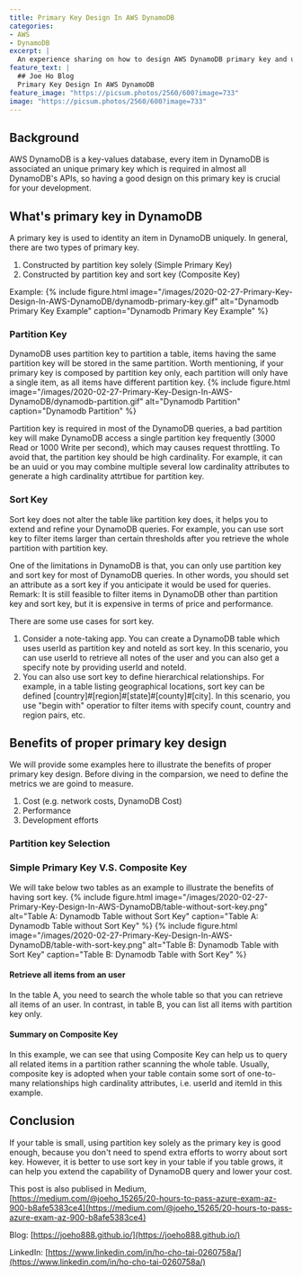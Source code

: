 ```yaml
---
title: Primary Key Design In AWS DynamoDB
categories:
- AWS
- DynamoDB
excerpt: |
  An experience sharing on how to design AWS DynamoDB primary key and utilizes in DynamoDB API calls
feature_text: |
  ## Joe Ho Blog
  Primary Key Design In AWS DynamoDB
feature_image: "https://picsum.photos/2560/600?image=733"
image: "https://picsum.photos/2560/600?image=733"
---
```


## Background
AWS DynamoDB is a key-values database, every item in DynamoDB is associated an unique primary key which is required in almost all DynamoDB's APIs, so having a good design on this primary key is crucial for your development.

## What's primary key in DynamoDB
A primary key is used to identity an item in DynamoDB uniquely. In general, there are two types of primary key.
1. Constructed by partition key solely (Simple Primary Key)
2. Constructed by partition key and sort key (Composite Key)

Example:
{% include figure.html image="/images/2020-02-27-Primary-Key-Design-In-AWS-DynamoDB/dynamodb-primary-key.gif" alt="Dynamodb Primary Key Example" caption="Dynamodb Primary Key Example" %}

### Partition Key
DynamoDB uses partition key to partition a table, items having the same partition key will be stored in the same partition. 
Worth mentioning, if your primary key is composed by partition key only, each partition will only have a single item, as all items have different partition key.
{% include figure.html image="/images/2020-02-27-Primary-Key-Design-In-AWS-DynamoDB/dynamodb-partition.gif" alt="Dynamodb Partition" caption="Dynamodb Partition" %}

Partition key is required in most of the DynamoDB queries, a bad partition key will make DynamoDB access a single partition key frequently (3000 Read or 1000 Write per second), which may causes request throttling.
To avoid that, the partition key should be high cardinality. For example, it can be an uuid or you may combine multiple several low cardinality attributes to generate a high cardinality attrtibue for partition key.

### Sort Key
Sort key does not alter the table like partition key does, it helps you to extend and refine your DynamoDB queries.
For example, you can use sort key to filter items larger than certain thresholds after you retrieve the whole partition with partition key.

One of the limitations in DynamoDB is that, you can only use partition key and sort key for most of DynamoDB queries. In other words, you should set an attribute as a sort key if you anticipate it would be used for queries.
Remark: It is still feasible to filter items in DynamoDB other than partition key and sort key, but it is expensive in terms of price and performance.

There are some use cases for sort key.
1. Consider a note-taking app. You can create a DynamoDB table which uses userId as partition key and noteId as sort key. In this scenario, you can use userId to retrieve all notes of the user and you can also get a specify note by providing userId and noteId.
2. You can also use sort key to define hierarchical relationships. For example, in a table listing geographical locations, sort key can be defined [country]#[region]#[state]#[county]#[city]. In this scenario, you use "begin with" operatior to filter items with specify count, country and region pairs, etc.

## Benefits of proper primary key design
We will provide some examples here to illustrate the benefits of proper primary key design.
Before diving in the comparsion, we need to define the metrics we are goind to measure.
1. Cost (e.g. network costs, DynamoDB Cost)
2. Performance
3. Development efforts

### Partition key Selection


### Simple Primary Key V.S. Composite Key
We will take below two tables as an example to illustrate the benefits of having sort key.
{% include figure.html image="/images/2020-02-27-Primary-Key-Design-In-AWS-DynamoDB/table-without-sort-key.png" alt="Table A: Dynamodb Table without Sort Key" caption="Table A: Dynamodb Table without Sort Key" %}
{% include figure.html image="/images/2020-02-27-Primary-Key-Design-In-AWS-DynamoDB/table-with-sort-key.png" alt="Table B: Dynamodb Table with Sort Key" caption="Table B: Dynamodb Table with Sort Key" %}

#### Retrieve all items from an user
In the table A, you need to search the whole table so that you can retrieve all items of an user. In contrast, in table B, you can list all items with partition key only.

#### Summary on Composite Key
In this example, we can see that using Composite Key can help us to query all related items in a partition rather scanning the whole table. 
Usually, composite key is adopted when your table contain some sort of one-to-many relationships high cardinality attributes, i.e. userId and itemId in this example.

## Conclusion
If your table is small, using partition key solely as the primary key is good enough, because you don't need to spend extra efforts to worry about sort key.
However, it is better to use sort key in your table if you table grows, it can help you extend the capability of DynamoDB query and lower your cost.

This post is also publised in Medium, [https://medium.com/@joeho_15265/20-hours-to-pass-azure-exam-az-900-b8afe5383ce4](https://medium.com/@joeho_15265/20-hours-to-pass-azure-exam-az-900-b8afe5383ce4)

Blog: [https://joeho888.github.io/](https://joeho888.github.io/)

LinkedIn: [https://www.linkedin.com/in/ho-cho-tai-0260758a/](https://www.linkedin.com/in/ho-cho-tai-0260758a/)
